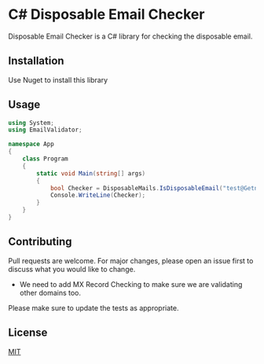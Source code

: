 ﻿# C# Disposable Email Checker

Disposable Email Checker is a C# library for checking the disposable email.

## Installation

Use Nuget to install this library


## Usage

```c#
using System;
using EmailValidator;

namespace App
{
    class Program
    {
        static void Main(string[] args)
        {
            bool Checker = DisposableMails.IsDisposableEmail("test@Getnada.com"); //true
            Console.WriteLine(Checker);
        }
    }
}

```

## Contributing
Pull requests are welcome. For major changes, please open an issue first to discuss what you would like to change. 

+ We need to add MX Record Checking to make sure we are validating other domains too.

Please make sure to update the tests as appropriate.

## License
[MIT](https://choosealicense.com/licenses/mit/)
